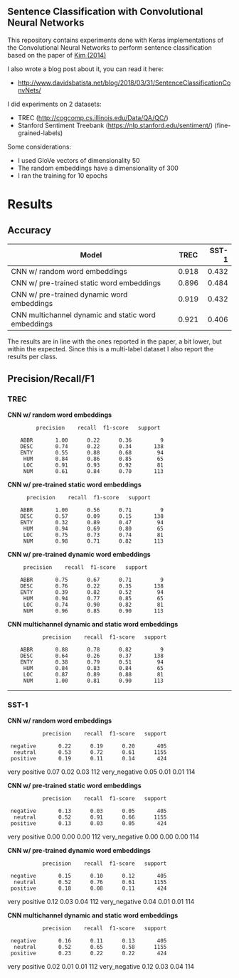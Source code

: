 ## Sentence Classification with Convolutional Neural Networks

This repository contains experiments done with Keras implementations of the Convolutional Neural
Networks to perform sentence classification based on the paper of [Kim (2014)](https://www.aclweb.org/anthology/D14-1181.pdf)  

I also wrote a blog post about it, you can read it here:
- http://www.davidsbatista.net/blog/2018/03/31/SentenceClassificationConvNets/

I did experiments on 2 datasets:

-  TREC (http://cogcomp.cs.illinois.edu/Data/QA/QC/)
-  Stanford Sentiment Treebank (https://nlp.stanford.edu/sentiment/) (fine-grained-labels)

Some considerations:

- I used GloVe vectors of dimensionality 50
- The random embeddings have a dimensionality of 300
- I ran the training for 10 epochs 


# Results

## Accuracy

| Model                                               | TREC       |  SST-1  |
| ----------------------------------------------------|:----------:| -------:|
| CNN w/ random word embeddings                       | 0.918      |  0.432  |
| CNN w/ pre-trained static word embeddings           | 0.896      |  0.484  |
| CNN w/ pre-trained dynamic word embeddings          | 0.919      |  0.432  |
| CNN multichannel dynamic and static word embeddings | 0.921      |  0.406  |


The results are in line with the ones reported in the paper, a bit lower, but within the expected.
Since this is a multi-label dataset I also report the results per class.

## Precision/Recall/F1

### TREC

 __CNN w/ random word embeddings__

             precision    recall  f1-score   support

        ABBR       1.00      0.22      0.36         9
        DESC       0.74      0.22      0.34       138
        ENTY       0.55      0.88      0.68        94
         HUM       0.84      0.86      0.85        65
         LOC       0.91      0.93      0.92        81
         NUM       0.61      0.84      0.70       113

__CNN w/ pre-trained static word embeddings__

          precision    recall  f1-score   support

        ABBR       1.00      0.56      0.71         9
        DESC       0.57      0.09      0.15       138
        ENTY       0.32      0.89      0.47        94
         HUM       0.94      0.69      0.80        65
         LOC       0.75      0.73      0.74        81
         NUM       0.98      0.71      0.82       113

__CNN w/ pre-trained dynamic word embeddings__

         precision    recall  f1-score   support

        ABBR       0.75      0.67      0.71         9
        DESC       0.76      0.22      0.35       138
        ENTY       0.39      0.82      0.52        94
         HUM       0.94      0.77      0.85        65
         LOC       0.74      0.90      0.82        81
         NUM       0.96      0.85      0.90       113


__CNN multichannel dynamic and static word embeddings__

               precision    recall  f1-score   support

        ABBR       0.88      0.78      0.82         9
        DESC       0.64      0.26      0.37       138
        ENTY       0.38      0.79      0.51        94
         HUM       0.84      0.83      0.84        65
         LOC       0.87      0.89      0.88        81
         NUM       1.00      0.81      0.90       113

---


### SST-1

 __CNN w/ random word embeddings__

               precision    recall  f1-score   support

     negative       0.22      0.19      0.20       405
      neutral       0.53      0.72      0.61      1155
     positive       0.19      0.11      0.14       424
very positive       0.07      0.02      0.03       112
very_negative       0.05      0.01      0.01       114


__CNN w/ pre-trained static word embeddings__

               precision    recall  f1-score   support

     negative       0.13      0.03      0.05       405
      neutral       0.52      0.91      0.66      1155
     positive       0.13      0.03      0.05       424
very positive       0.00      0.00      0.00       112
very_negative       0.00      0.00      0.00       114


__CNN w/ pre-trained dynamic word embeddings__

               precision    recall  f1-score   support

     negative       0.15      0.10      0.12       405
      neutral       0.52      0.76      0.61      1155
     positive       0.18      0.08      0.11       424
very positive       0.12      0.03      0.04       112
very_negative       0.04      0.01      0.01       114


__CNN multichannel dynamic and static word embeddings__

               precision    recall  f1-score   support

     negative       0.16      0.11      0.13       405
      neutral       0.52      0.65      0.58      1155
     positive       0.23      0.22      0.22       424
very positive       0.02      0.01      0.01       112
very_negative       0.12      0.03      0.04       114

